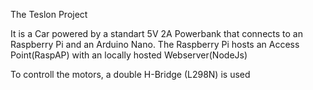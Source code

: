 The Teslon Project

It is a Car powered by a standart 5V 2A Powerbank that connects to an Raspberry Pi and an Arduino Nano.
The Raspberry Pi hosts an Access Point(RaspAP) with an locally hosted Webserver(NodeJs)

To controll the motors, a double H-Bridge (L298N) is used
